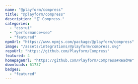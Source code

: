```yaml
---
name: "@playform/compress"
title: "@playform/compress"
description: "🗜️ Compress."
categories:
  - "css+ui"
  - "performance+seo"
  - "featured"
npmUrl: "https://www.npmjs.com/package/@playform/compress"
image: "/assets/integrations/@playform/compress.svg"
repoUrl: "https://github.com/Playform/Compress"
featured: 4
homepageUrl: "https://github.com/Playform/Compress#ReadMe"
downloads: 61737
badges:
  - "featured"
---
```


